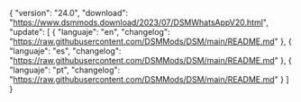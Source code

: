 { "version": "24.0", "download": "https://www.dsmmods.download/2023/07/DSMWhatsAppV20.html", "update": [ { "languaje": "en", "changelog": "https://raw.githubusercontent.com/DSMMods/DSM/main/README.md" }, { "languaje": "es", "changelog": "https://raw.githubusercontent.com/DSMMods/DSM/main/README.md" }, { "languaje": "pt", "changelog": "https://raw.githubusercontent.com/DSMMods/DSM/main/README.md" } ] }
